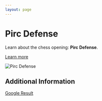 ```yaml
---
layout: page
---
```

# Pirc Defense

Learn about the chess opening: **Pirc Defense**.

[Learn more](https://www.thechesswebsite.com/pirc-defense/)

![Pirc Defense](https://www.thechesswebsite.com/wp-content/uploads/2012/07/pirc.jpg)

## Additional Information

[Google Result](https://www.chess.com/openings/Pirc-Defense)
